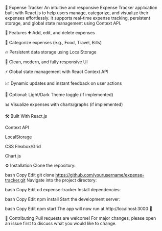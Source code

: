 💸 Expense Tracker
An intuitive and responsive Expense Tracker application built with React.js to help users manage, categorize, and visualize their expenses effortlessly.
It supports real-time expense tracking, persistent storage, and global state management using Context API.

🚀 Features
➕ Add, edit, and delete expenses

📂 Categorize expenses (e.g., Food, Travel, Bills)

🔥 Persistent data storage using LocalStorage

🎨 Clean, modern, and fully responsive UI

⚡ Global state management with React Context API

📈 Dynamic updates and instant feedback on user actions

🌙 Optional: Light/Dark Theme toggle (if implemented)

📊 Visualize expenses with charts/graphs (if implemented)

🛠️ Built With
React.js

Context API

LocalStorage

CSS Flexbox/Grid

Chart.js 

⚙️ Installation
Clone the repository:

bash
Copy
Edit
git clone https://github.com/yourusername/expense-tracker.git
Navigate into the project directory:

bash
Copy
Edit
cd expense-tracker
Install dependencies:

bash
Copy
Edit
npm install
Start the development server:

bash
Copy
Edit
npm start
The app will now run at http://localhost:3000 🚀

🤝 Contributing
Pull requests are welcome!
For major changes, please open an issue first to discuss what you would like to change.

